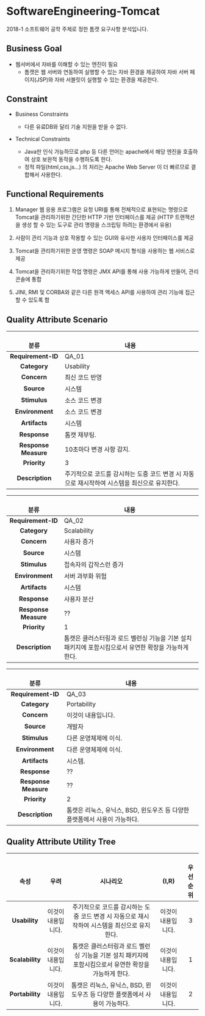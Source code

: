 # SoftwareEngineering-Tomcat
2018-1 소프트웨어 공학 주제로 정한 톰캣 요구사항 분석입니다.


## Business Goal
- 웹서버에서 자바를 이해할 수 있는 엔진이 필요
  - 톰캣은 웹 서버와 연동하여 실행할 수 있는 자바 환경을 제공하여 자바 서버 페이지(JSP)와 자바 서블릿이 실행할 수 있는 환경을 제공한다.

## Constraint
- Business Constraints
  - 다른 유료DB와 달리 기술 지원을 받을 수 없다.
  
- Technical Constraints
  - Java만 인식 가능하므로 php 등 다른 언어는 apache에서 해당 엔진을 호출하여 상호 보완적 동작을 수행하도록 한다.
  - 정적 파일(html,css,js…) 의 처리는 Apache Web Server 이 더 빠르므로 결합해서 사용한다.

## Functional Requirements
1. Manager 웹 응용 프로그램은 요청 URI를 통해 전체적으로 표현되는 명령으로 Tomcat을 관리하기위한 간단한 HTTP 기반 인터페이스를 제공 (HTTP 트랜잭션을 생성 할 수 있는 도구로 관리 명령을 스크립팅 하려는 환경에서 유용)

2. 사람이 관리 기능과 상호 작용할 수 있는 GUI와 유사한 사용자 인터페이스를 제공

3. Tomcat을 관리하기위한 운영 명령은 SOAP 메시지 형식을 사용하는 웹 서비스로 제공

4. Tomcat을 관리하기위한 작업 명령은 JMX API를 통해 사용 가능하게 만들어, 관리 콘솔에 통합

5. JINI, RMI 및 CORBA와 같은 다른 원격 액세스 API를 사용하여 관리 기능에 접근 할 수 있도록 함

## Quality Attribute Scenario

|  <center>분류</center> |  <center>내용</center>
|:--------:|:--------|
|**Requirement-ID** | QA_01|
|**Category** | Usability |
|**Concern** | 최신 코드 반영|
|**Source** | 시스템 |
|**Stimulus** | 소스 코드 변경|
|**Environment** | 소스 코드 변경|
|**Artifacts** | 시스템 |
|**Response** | 톰캣 재부팅.|
|**Response Measure** | 10초마다 변경 사항 감지.|
|**Priority** | 3 |
|**Description** | 주기적으로 코드를 감시하는 도중 코드 변경 시 자동으로 재시작하여 시스템을 최신으로 유지한다. |

|  <center>분류</center> |  <center>내용</center>
|:--------:|:--------|
|**Requirement-ID** | QA_02|
|**Category** | Scalability |
|**Concern** | 사용자 증가 |
|**Source** | 시스템 |
|**Stimulus** | 접속자의 갑작스런 증가 |
|**Environment** | 서버 과부화 위험 |
|**Artifacts** | 시스템 |
|**Response** | 사용자 분산 |
|**Response Measure** | ?? |
|**Priority** | 1 |
|**Description** | 톰캣은 클러스터링과 로드 벨런싱 기능을 기본 설치 패키지에 포함시킴으로서 유연한 확장을 가능하게 한다.|

|  <center>분류</center> |  <center>내용</center>
|:--------:|:--------|
|**Requirement-ID** | QA_03|
|**Category** | Portability|
|**Concern** | 이것이 내용입니다.|
|**Source** | 개발자 |
|**Stimulus** | 다른 운영체제에 이식.|
|**Environment** | 다른 운영체제에 이식.|
|**Artifacts** | 시스템.|
|**Response** | ?? |
|**Response Measure** | ?? |
|**Priority** | 2 |
|**Description** | 톰캣은 리눅스, 유닉스, BSD, 윈도우즈 등 다양한 플랫폼에서 사용이 가능하다.|

## Quality Attribute Utility Tree
|  <center>속성</center> |  <center>우려</center> |   <center>시나리오</center> |  <center>(I,R)</center> |  <center>우선순위</center> |
|:--------:|:--------:|:--------:|:--------:|:--------:|
|**Usability** | 이것이 내용입니다.| 주기적으로 코드를 감시하는 도중 코드 변경 시 자동으로 재시작하여 시스템을 최신으로 유지한다.| 이것이 내용입니다.| 3|
|**Scalability** | 이것이 내용입니다.| 톰캣은 클러스터링과 로드 벨런싱 기능을 기본 설치 패키지에 포함시킴으로서 유연한 확장을 가능하게 한다.| 이것이 내용입니다.| 1|
|**Portability** | 이것이 내용입니다.| 톰캣은 리눅스, 유닉스, BSD, 윈도우즈 등 다양한 플랫폼에서 사용이 가능하다.| 이것이 내용입니다.| 2|
